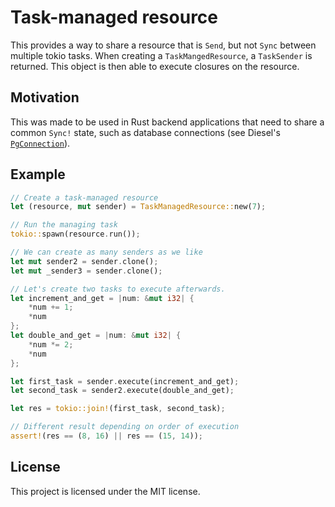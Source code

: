 # Task-managed resource
This provides a way to share a resource that is `Send`, but not `Sync` between multiple tokio tasks.
When creating a `TaskMangedResource`, a `TaskSender` is returned. This object is then able to execute closures on the resource.

## Motivation
This was made to be used in Rust backend applications that need to share a common `Sync!` state, such as database connections (see Diesel's [`PgConnection`](https://docs.rs/diesel/latest/diesel/pg/struct.PgConnection.html)).

## Example
```rs
// Create a task-managed resource
let (resource, mut sender) = TaskManagedResource::new(7);

// Run the managing task
tokio::spawn(resource.run());

// We can create as many senders as we like
let mut sender2 = sender.clone();
let mut _sender3 = sender.clone();

// Let's create two tasks to execute afterwards.
let increment_and_get = |num: &mut i32| {
    *num += 1;
    *num
};
let double_and_get = |num: &mut i32| {
    *num *= 2;
    *num
};

let first_task = sender.execute(increment_and_get);
let second_task = sender2.execute(double_and_get);

let res = tokio::join!(first_task, second_task);

// Different result depending on order of execution
assert!(res == (8, 16) || res == (15, 14));
```

## License
This project is licensed under the MIT license.